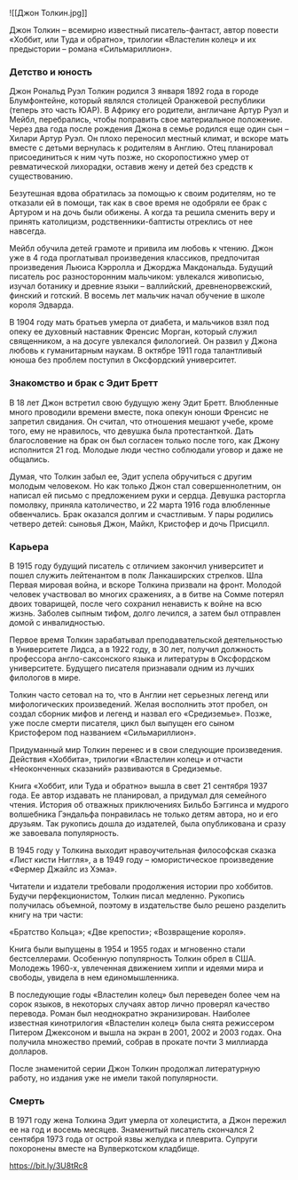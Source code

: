 ![[Джон Толкин.jpg]]

Джон Толкин – всемирно известный писатель-фантаст, автор повести «Хоббит, или Туда и обратно», трилогии «Властелин колец» и их предыстории – романа «Сильмариллион».

### Детство и юность

Джон Рональд Руэл Толкин родился 3 января 1892 года в городе Блумфонтейне, который являлся столицей Оранжевой республики (теперь это часть ЮАР). В Африку его родители, англичане Артур Руэл и Мейбл, перебрались, чтобы поправить свое материальное положение. Через два года после рождения Джона в семье родился еще один сын – Хилари Артур Руэл. Он плохо переносил местный климат, и вскоре мать вместе с детьми вернулась к родителям в Англию. Отец планировал присоединиться к ним чуть позже, но скоропостижно умер от ревматической лихорадки, оставив жену и детей без средств к существованию.

Безутешная вдова обратилась за помощью к своим родителям, но те отказали ей в помощи, так как в свое время не одобряли ее брак с Артуром и на дочь были обижены. А когда та решила сменить веру и принять католицизм, родственники-баптисты отреклись от нее навсегда.

Мейбл обучила детей грамоте и привила им любовь к чтению. Джон уже в 4 года проглатывал произведения классиков, предпочитая произведения Льюиса Кэрролла и Джорджа Макдональда. Будущий писатель рос разносторонним мальчиком: увлекался живописью, изучал ботанику и древние языки – валлийский, древненорвежский, финский и готский. В восемь лет мальчик начал обучение в школе короля Эдварда.

В 1904 году мать братьев умерла от диабета, и мальчиков взял под опеку ее духовный наставник Френсис Морган, который служил священником, а на досуге увлекался филологией. Он развил у Джона любовь к гуманитарным наукам. В октябре 1911 года талантливый юноша без проблем поступил в Оксфордский университет.

### Знакомство и брак с Эдит Бретт

В 18 лет Джон встретил свою будущую жену Эдит Бретт. Влюбленные много проводили времени вместе, пока опекун юноши Френсис не запретил свидания. Он считал, что отношения мешают учебе, кроме того, ему не нравилось, что девушка была протестанткой. Дать благословение на брак он был согласен только после того, как Джону исполнится 21 год. Молодые люди честно соблюдали уговор и даже не общались.

Думая, что Толкин забыл ее, Эдит успела обручиться с другим молодым человеком. Но как только Джон стал совершеннолетним, он написал ей письмо с предложением руки и сердца. Девушка расторгла помолвку, приняла католичество, и 22 марта 1916 года влюбленные обвенчались. Брак оказался долгим и счастливым. У пары родились четверо детей: сыновья Джон, Майкл, Кристофер и дочь Присцилл.

### Карьера

В 1915 году будущий писатель с отличием закончил университет и пошел служить лейтенантом в полк Ланкаширских стрелков. Шла Первая мировая война, и вскоре Толкина призвали на фронт. Молодой человек участвовал во многих сражениях, а в битве на Сомме потерял двоих товарищей, после чего сохранил ненависть к войне на всю жизнь. Заболев сыпным тифом, долго лечился, а затем был отправлен домой с инвалидностью.

Первое время Толкин зарабатывал преподавательской деятельностью в Университете Лидса, а в 1922 году, в 30 лет, получил должность профессора англо-саксонского языка и литературы в Оксфордском университете. Будущего писателя признавали одним из лучших филологов в мире.

Толкин часто сетовал на то, что в Англии нет серьезных легенд или мифологических произведений. Желая восполнить этот пробел, он создал сборник мифов и легенд и назвал его «Средиземье». Позже, уже после смерти писателя, цикл был выпущен его сыном Кристофером под названием «Сильмариллион».

Придуманный мир Толкин перенес и в свои следующие произведения. Действия «Хоббита», трилогии «Властелин колец» и отчасти «Неоконченных сказаний» развиваются в Средиземье.

Книга «Хоббит, или Туда и обратно» вышла в свет 21 сентября 1937 года. Ее автор издавать не планировал, а придумал для семейного чтения. История об отважных приключениях Бильбо Бэггинса и мудрого волшебника Гэндальфа понравилась не только детям автора, но и его друзьям. Так рукопись дошла до издателей, была опубликована и сразу же завоевала популярность.

В 1945 году у Толкина выходит нравоучительная философская сказка «Лист кисти Ниггля», а в 1949 году – юмористическое произведение «Фермер Джайлс из Хэма».

Читатели и издатели требовали продолжения истории про хоббитов. Будучи перфекционистом, Толкин писал медленно. Рукопись получилась объемной, поэтому в издательстве было решено разделить книгу на три части:

«Братство Кольца»;
«Две крепости»;
«Возвращение короля».

Книга были выпущены в 1954 и 1955 годах и мгновенно стали бестселлерами. Особенную популярность Толкин обрел в США. Молодежь 1960-х, увлеченная движением хиппи и идеями мира и свободы, увидела в нем единомышленника.

В последующие годы «Властелин колец» был переведен более чем на сорок языков, в некоторых случаях автор лично проверял качество перевода. Роман был неоднократно экранизирован. Наиболее известная кинотрилогия «Властелин колец» была снята режиссером Питером Джексоном и вышла на экран в 2001, 2002 и 2003 годах. Она получила множество премий, собрав в прокате почти 3 миллиарда долларов.

После знаменитой серии Джон Толкин продолжал литературную работу, но издания уже не имели такой популярности.

### Смерть

В 1971 году жена Толкина Эдит умерла от холецистита, а Джон пережил ее на год и восемь месяцев. Знаменитый писатель скончался 2 сентября 1973 года от острой язвы желудка и плеврита. Супруги похоронены вместе на Вулверкотском кладбище.

https://bit.ly/3U8tRc8